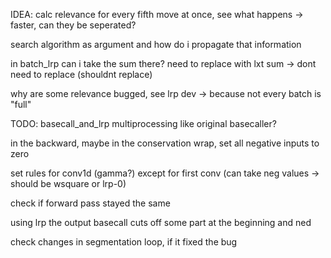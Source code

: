 IDEA: calc relevance for every fifth move at once, see what happens -> faster, can they be seperated?

search algorithm as argument and how do i propagate that information

in batch_lrp can i take the sum there? need to replace with lxt sum -> dont need to replace (shouldnt replace)

why are some relevance bugged, see lrp dev -> because not every batch is "full"



TODO:
basecall_and_lrp multiprocessing like original basecaller?

in the backward, maybe in the conservation wrap, set all negative inputs to zero

set rules for conv1d (gamma?) except for first conv (can take neg values -> should be wsquare or lrp-0)

check if forward pass stayed the same

using lrp the output basecall cuts off some part at the beginning and ned

check changes in segmentation loop, if it fixed the bug